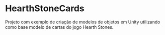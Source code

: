 # HearthStoneCards
Projeto com exemplo de criação de modelos de objetos em Unity utilizando como base modelo de cartas do jogo Hearth Stones.
